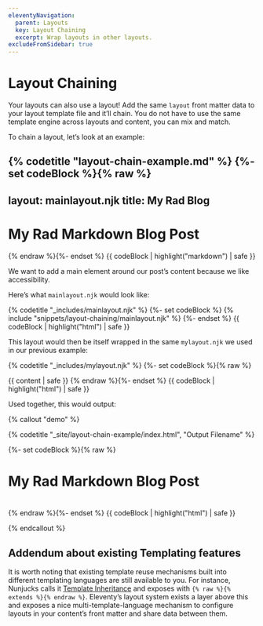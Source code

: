 ```yaml
---
eleventyNavigation:
  parent: Layouts
  key: Layout Chaining
  excerpt: Wrap layouts in other layouts.
excludeFromSidebar: true
---
```


# Layout Chaining

Your layouts can also use a layout! Add the same `layout` front matter data to your layout template file and it’ll chain. You do not have to use the same template engine across layouts and content, you can mix and match.

To chain a layout, let’s look at an example:

{% codetitle "layout-chain-example.md" %}
{%- set codeBlock %}{% raw %}
---
layout: mainlayout.njk
title: My Rad Blog
---

# My Rad Markdown Blog Post
{% endraw %}{%- endset %}
{{ codeBlock | highlight("markdown") | safe }}

We want to add a main element around our post’s content because we like accessibility.

Here’s what `mainlayout.njk` would look like:

{% codetitle "_includes/mainlayout.njk" %}
{%- set codeBlock %}
{% include "snippets/layout-chaining/mainlayout.njk" %}
{%- endset %}
{{ codeBlock | highlight("html") | safe }}

This layout would then be itself wrapped in the same `mylayout.njk` we used in our previous example:

{% codetitle "_includes/mylayout.njk" %}
{%- set codeBlock %}{% raw %}
<!DOCTYPE html>
<html lang="en">
	<head>
		<meta charset="utf-8" />
		<meta name="viewport" content="width=device-width, initial-scale=1.0" />
		<title>{{title}}</title>
	</head>
	<body>
		{{ content | safe }}
	</body>
</html>
{% endraw %}{%- endset %}
{{ codeBlock | highlight("html") | safe }}

Used together, this would output:

{% callout "demo" %}

{% codetitle "_site/layout-chain-example/index.html", "Output Filename" %}

{%- set codeBlock %}{% raw %}
<!doctype html>
<html lang="en">
  <head>
    <meta charset="utf-8">
    <meta name="viewport" content="width=device-width, initial-scale=1.0">
    <title>My Rad Blog</title>
  </head>
  <body>
    <main>
      <h1>My Rad Markdown Blog Post<h1>
    </main>
  </body>
</html>
{% endraw %}{%- endset %}
{{ codeBlock | highlight("html") | safe }}

{% endcallout %}

## Addendum about existing Templating features

It is worth noting that existing template reuse mechanisms built into different templating languages are still available to you. For instance, Nunjucks calls it [Template Inheritance](https://mozilla.github.io/nunjucks/templating.html#template-inheritance) and exposes with `{% raw %}{% extends %}{% endraw %}`. Eleventy’s layout system exists a layer above this and exposes a nice multi-template-language mechanism to configure layouts in your content’s front matter and share data between them.
